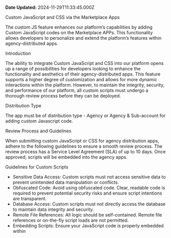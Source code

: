 **Date Updated:** 2024-11-29T11:33:45.000Z

Custom JavaScript and CSS via the Marketplace Apps

The custom JS feature enhances our platform’s capabilities by adding Custom JavaScript codes on the Marketplace APPs. This functionality allows developers to personalize and extend the platform’s features within agency-distributed apps.

  
Introduction

The ability to integrate Custom JavaScript and CSS into our platform opens up a range of possibilities for developers looking to enhance the functionality and aesthetics of their agency-distributed apps. This feature supports a higher degree of customization and allows for more dynamic interactions within the platform. However, to maintain the integrity, security, and performance of our platform, all custom scripts must undergo a thorough review process before they can be deployed.

  
Distribution Type

The app must be of distribution type - Agency or Agency & Sub-account for adding custom Javascript code.

  
Review Process and Guidelines

When submitting custom JavaScript or CSS for agency distribution apps, adhere to the following guidelines to ensure a smooth review process. The review process has a Service Level Agreement (SLA) of up to 10 days. Once approved, scripts will be embedded into the agency apps.

  
Guidelines for Custom Scripts

* Sensitive Data Access: Custom scripts must not access sensitive data to prevent unintended data manipulation or conflicts.
* Obfuscated Code: Avoid using obfuscated code. Clear, readable code is required to prevent potential security risks and ensure script intentions are transparent.
* Database Access: Custom scripts must not directly access the database to maintain data integrity and security.
* Remote File References: All logic should be self-contained. Remote file references or on-the-fly script loads are not permitted.
* Embedding Scripts: Ensure your JavaScript code is properly embedded within <script> tags for correct integration with the DOM.
* Avoid Console Logs: Do not include console.log statements in your custom scripts to maintain clean and efficient code.

  
Testing Before Submission

To avoid potential issues, thoroughly test your custom scripts before submission. You can do this by adding them to the Custom JavaScript & Custom CSS section in the Agency view under Settings -> Company. If you lack agency access, consider creating a sandbox account to simulate the environment and test your scripts.

  
By following these guidelines, you contribute to a secure and reliable platform experience for all users. We appreciate your cooperation and look forward to seeing the innovative ways you enhance our platform!

  
[](https://highlevel.stoplight.io/docs/integrations/342bca923152a-custom-js)[How to utilize custom JS Wrapper Function? ](https://highlevel.stoplight.io/docs/integrations/342bca923152a-custom-js)

  